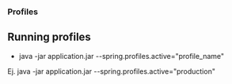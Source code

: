 ### Profiles

## Running profiles

* java -jar application.jar --spring.profiles.active="profile_name"

Ej. java -jar application.jar --spring.profiles.active="production"